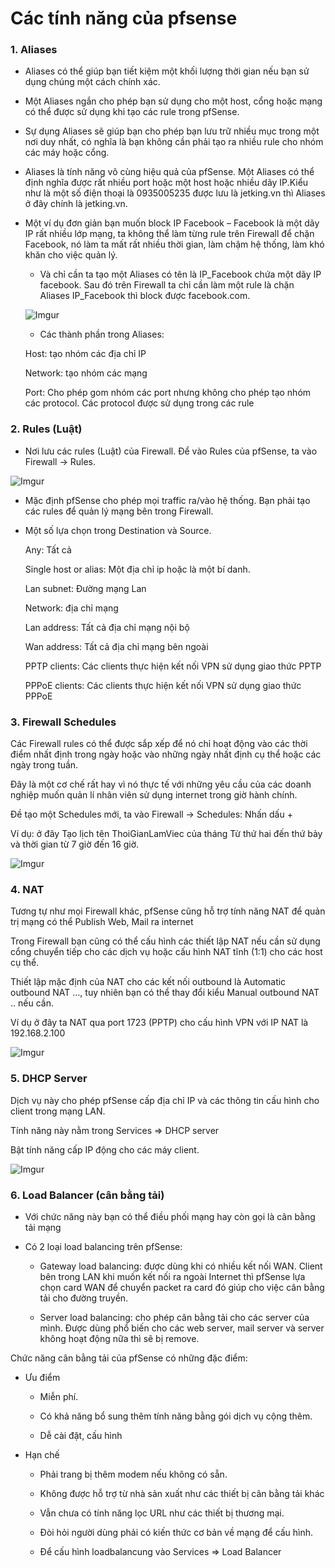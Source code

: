 # Các tính năng của pfsense

### 1. Aliases

- Aliases có thể giúp bạn tiết kiệm một khối lượng thời gian nếu bạn sử dụng chúng một cách chính xác.

- Một Aliases ngắn cho phép bạn sử dụng cho một host, cổng hoặc mạng có thể được sử dụng khi tạo các rule trong pfSense.

- Sự dụng Aliases sẽ giúp bạn cho phép bạn lưu trữ nhiều mục trong một nơi duy nhất, có nghĩa là bạn không cần phải tạo ra nhiều rule cho nhóm các máy hoặc cổng.

- Aliases là tính năng vô cùng hiệu quả của pfSense. Một Aliases có thể định nghĩa được rất nhiều port hoặc một host hoặc nhiều dãy IP.Kiểu như là một số điện thoại là 0935005235 được lưu là jetking.vn thì Aliases ở đây chính là jetking.vn.

- Một ví dụ đơn giản bạn muốn block IP Facebook – Facebook là một dãy IP rất nhiều lớp mạng, ta không thể làm từng rule trên Firewall để chặn Facebook, nó làm ta mất rất nhiều thời gian, làm chậm hệ thống, làm khó khăn cho việc quản lý.

    - Và chỉ cần ta tạo một Aliases có tên là IP_Facebook chứa một dãy IP facebook. Sau đó trên Firewall ta chỉ cần làm một rule là chặn Aliases IP_Facebook thì block được facebook.com.

    ![Imgur](https://imgur.com/OX4C88Z.png)

    - Các thành phần trong Aliases:

    Host: tạo nhóm các địa chỉ IP

    Network: tạo nhóm các mạng
    
    Port: Cho phép gom nhóm các port nhưng không cho phép tạo nhóm các protocol. Các protocol được sử dụng trong các rule

### 2. Rules (Luật)

- Nơi lưu các rules (Luật) của Firewall. Để vào Rules của pfSense, ta vào Firewall -> Rules.

![Imgur](https://imgur.com/oLHcqd0.png)

- Mặc định pfSense cho phép mọi traffic ra/vào hệ thống. Bạn phải tạo các rules để quản lý mạng bên trong Firewall.

- Một số lựa chọn trong Destination và Source.

    Any: Tất cả

    Single host or alias: Một địa chỉ ip hoặc là một bí danh.

    Lan subnet: Đường mạng Lan

    Network: địa chỉ mạng

    Lan address: Tất cả địa chỉ mạng nội bộ
    
    Wan address: Tất cả địa chỉ mạng bên ngoài
    
    PPTP clients: Các clients thực hiện kết nối VPN sử dụng giao thức PPTP
    
    PPPoE clients: Các clients thực hiện kết nối VPN sử dụng giao thức PPPoE

### 3. Firewall Schedules

Các Firewall rules có thể được sắp xếp để nó chỉ hoạt động vào các thời điểm nhất định trong ngày hoặc vào những ngày nhất định cụ thể hoặc các ngày trong tuần.

Đây là một cơ chế rất hay vì nó thực tế với những yêu cầu của các doanh nghiệp muốn quản lí nhân viên sử dụng internet trong giờ hành chính.

Đề tạo một Schedules mới, ta vào Firewall -> Schedules: Nhấn dấu +

Ví dụ: ở đây Tạo lịch tên ThoiGianLamViec của tháng Từ thứ hai đến thứ bảy và thời gian từ 7 giờ đến 16 giờ.

![Imgur](https://imgur.com/IYxSFBz.png)

### 4. NAT

Tương tự như mọi Firewall khác, pfSense cũng hỗ trợ tính năng NAT để quản trị mạng có thể Publish Web, Mail ra internet

Trong Firewall bạn cũng có thể cấu hình các thiết lập NAT nếu cần sử dụng cổng chuyển tiếp cho các dịch vụ hoặc cấu hình NAT tĩnh (1:1) cho các host cụ thể.

Thiết lập mặc định của NAT cho các kết nối outbound là Automatic outbound NAT …, tuy nhiên bạn có thể thay đổi kiểu Manual outbound NAT .. nếu cần.

Ví dụ ở đây ta NAT qua port 1723 (PPTP) cho cấu hình VPN với IP NAT là 192.168.2.100

![Imgur](https://imgur.com/WzgDy0V/png)

### 5. DHCP Server

Dịch vụ này cho phép pfSense cấp địa chỉ IP và các thông tin cấu hình cho client trong mạng LAN.

Tính năng này nằm trong Services => DHCP server

Bật tính năng cấp IP động cho các máy client.

![Imgur](https://imgur.com/araBzYF.png)

### 6. Load Balancer (cân bằng tải)

- Với chức năng này bạn có thể điều phối mạng hay còn gọi là cân bằng tải mạng

- Có 2 loại load balancing trên pfSense:

    - Gateway load balancing: được dùng khi có nhiều kết nối WAN. Client bên trong LAN khi muốn kết nối ra ngoài Internet thì pfSense lựa chọn card WAN để chuyển packet ra card đó giúp cho việc cân bằng tải cho đường truyền.

    - Server load balancing: cho phép cân bằng tải cho các server của mình. Được dùng phổ biến cho các web server, mail server và server không hoạt động nữa thì sẽ bị remove.

Chức năng cân bằng tải của pfSense có những đặc điểm:

- Ưu điểm

    - Miễn phí.

    - Có khả năng bổ sung thêm tính năng bằng gói dịch vụ cộng thêm.
    
    - Dễ cài đặt, cấu hình
    
- Hạn chế

    - Phải trang bị thêm modem nếu không có sẵn.

    - Không được hỗ trợ từ nhà sản xuất như các thiết bị cân bằng tải khác

    - Vẫn chưa có tính năng lọc URL như các thiết bị thương mại.
    
    - Đòi hỏi người dùng phải có kiến thức cơ bản về mạng để cấu hình.
    
    - Để cấu hình loadbalancung vào Services => Load Balancer

